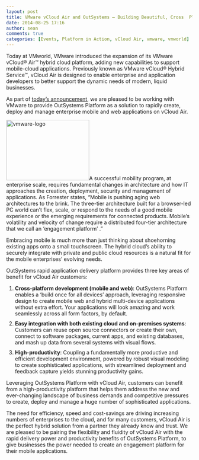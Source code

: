 ```yaml
---
layout: post
title: VMware vCloud Air and OutSystems – Building Beautiful, Cross  Platform Applications
date: 2014-08-25 17:16
author: sean
comments: true
categories: [Events, Platform in Action, vCloud Air, vmware, vmworld]
---
```

Today at VMworld, VMware introduced the expansion of its VMware vCloud® Air™ hybrid cloud platform, adding new capabilities to support mobile-cloud applications. Previously known as VMware vCloud® Hybrid Service™, vCloud Air is designed to enable enterprise and application developers to better support the dynamic needs of modern, liquid businesses.

As part of <a title="VMware announcement" href="http://blogs.vmware.com/vcloud/2014/08/vmworld-2014-wanted-list-get-mobile-backbone.html" target="_blank">today’s announcement</a>, we are pleased to be working with VMware to provide OutSystems Platform as a solution to rapidly create, deploy and manage enterprise mobile and web applications on vCloud Air.<!--more-->

<img class="alignright wp-image-1950" src="https://www.outsystems.com/blog/wp-content/uploads/2014/08/vmware-logo-e1408959466427.png" alt="vmware-logo" width="224" height="163" />A successful mobility program, at enterprise scale, requires fundamental changes in architecture and how IT approaches the creation, deployment, security and management of applications. As Forrester states, “Mobile is pushing aging web architectures to the brink. The three-tier architecture built for a browser-led PC world can’t flex, scale, or respond to the needs of a good mobile experience or the emerging requirements for connected products. Mobile’s volatility and velocity of change require a distributed four-tier architecture that we call an ‘engagement platform’ .”

Embracing mobile is much more than just thinking about shoehorning existing apps onto a small touchscreen. The hybrid cloud’s ability to securely integrate with private and public cloud resources is a natural fit for the mobile enterprises’ evolving needs.

OutSystems rapid application delivery platform provides three key areas of benefit for vCloud Air customers:
<ol>
	<li style="padding-bottom: 10px;"><strong>Cross-platform development (mobile and web)</strong>: OutSystems Platform enables a ‘build once for all devices’ approach, leveraging responsive design to create mobile web and hybrid multi-device applications without extra effort. Your applications will look amazing and work seamlessly across all form factors, by default.</li>
	<li style="padding-bottom: 10px;"><strong>Easy integration with both existing cloud and on-premises systems</strong>: Customers can reuse open source connectors or create their own, connect to software packages, current apps, and existing databases, and mash up data from several systems with visual flows.</li>
	<li><strong>High-productivity</strong>: Coupling a fundamentally more productive and efficient development environment, powered by robust visual modeling to create sophisticated applications, with streamlined deployment and feedback capture yields stunning productivity gains.</li>
</ol>
Leveraging OutSystems Platform with vCloud Air, customers can benefit from a high-productivity platform that helps them address the new and ever-changing landscape of business demands and competitive pressures to create, deploy and manage a huge number of sophisticated applications.

The need for efficiency, speed and cost-savings are driving increasing numbers of enterprises to the cloud, and for many customers, vCloud Air is the perfect hybrid solution from a partner they already know and trust. We are pleased to be pairing the flexibility and fluidity of vCloud Air with the rapid delivery power and productivity benefits of OutSystems Platform, to give businesses the power needed to create an engagement platform for their mobile applications.
